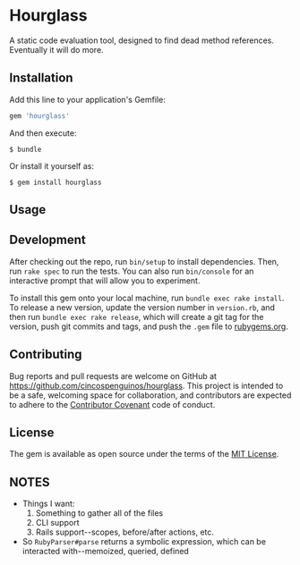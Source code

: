 # Hourglass

A static code evaluation tool, designed to find dead method references. Eventually it will do more.

## Installation

Add this line to your application's Gemfile:

```ruby
gem 'hourglass'
```

And then execute:

    $ bundle

Or install it yourself as:

    $ gem install hourglass

## Usage

## Development

After checking out the repo, run `bin/setup` to install dependencies. Then, run `rake spec` to run the tests. You can 
also run `bin/console` for an interactive prompt that will allow you to experiment.

To install this gem onto your local machine, run `bundle exec rake install`. To release a new version, update the
version number in `version.rb`, and then run `bundle exec rake release`, which will create a git tag for the version,
push git commits and tags, and push the `.gem` file to [rubygems.org](https://rubygems.org).

## Contributing

Bug reports and pull requests are welcome on GitHub at https://github.com/cincospenguinos/hourglass. This project is
intended to be a safe, welcoming space for collaboration, and contributors are expected to adhere to the
[Contributor Covenant](http://contributor-covenant.org) code of conduct.

## License

The gem is available as open source under the terms of the [MIT License](http://opensource.org/licenses/MIT).

## NOTES

* Things I want:
    1. Something to gather all of the files
    2. CLI support
    3. Rails support--scopes, before/after actions, etc.
* So `RubyParser#parse` returns a symbolic expression, which can be interacted with--memoized, queried, defined
